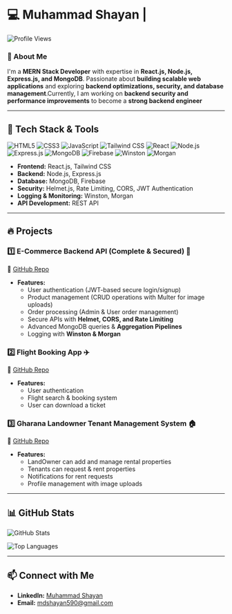 # 💻 Muhammad Shayan | 

![Profile Views](https://komarev.com/ghpvc/?username=shaya-141&label=Profile%20Views&color=0e75b6&style=flat)

### 👋 About Me
I'm a **MERN Stack Developer** with expertise in **React.js, Node.js, Express.js, and MongoDB**. Passionate about **building scalable web applications** and exploring **backend optimizations, security, and database management**.Currently, I am working on **backend security and performance improvements** to become a **strong backend engineer**

---

## 🚀 Tech Stack & Tools

![HTML5](https://img.shields.io/badge/HTML5-E34F26?style=for-the-badge&logo=html5&logoColor=white)
![CSS3](https://img.shields.io/badge/CSS3-1572B6?style=for-the-badge&logo=css3&logoColor=white)
![JavaScript](https://img.shields.io/badge/JavaScript-F7DF1E?style=for-the-badge&logo=javascript&logoColor=black)
![Tailwind CSS](https://img.shields.io/badge/Tailwind%20CSS-38B2AC?style=for-the-badge&logo=tailwind-css&logoColor=white)
![React](https://img.shields.io/badge/React-20232A?style=for-the-badge&logo=react&logoColor=61DAFB)
![Node.js](https://img.shields.io/badge/Node.js-339933?style=for-the-badge&logo=nodedotjs&logoColor=white)
![Express.js](https://img.shields.io/badge/Express.js-000000?style=for-the-badge&logo=express&logoColor=white) 
![MongoDB](https://img.shields.io/badge/MongoDB-47A248?style=for-the-badge&logo=mongodb&logoColor=white)
![Firebase](https://img.shields.io/badge/Firebase-FFCA28?style=for-the-badge&logo=firebase&logoColor=black) 
![Winston](https://img.shields.io/badge/Winston-000000?style=for-the-badge&logo=logstash&logoColor=white) 
![Morgan](https://img.shields.io/badge/Morgan-000000?style=for-the-badge&logo=logstash&logoColor=white)

- **Frontend:** React.js, Tailwind CSS
- **Backend:** Node.js, Express.js
- **Database:** MongoDB, Firebase
- **Security:** Helmet.js, Rate Limiting, CORS, JWT Authentication
- **Logging & Monitoring:** Winston, Morgan
- **API Development:** REST API


---

## 🔥 Projects

### 1️⃣ E-Commerce Backend API (Complete & Secured) 🛒
🔗 [GitHub Repo](https://github.com/shaya-141/Ecom-Backend-Master)

- **Features:**
  - User authentication (JWT-based secure login/signup)
  - Product management (CRUD operations with Multer for image uploads)
  - Order processing (Admin & User order management)
  - Secure APIs with **Helmet, CORS, and Rate Limiting**
  - Advanced MongoDB queries & **Aggregation Pipelines**
  - Logging with **Winston & Morgan**

### 2️⃣ Flight Booking App ✈️
🔗 [GitHub Repo](https://github.com/shaya-141/Flight-Booking-App)

- **Features:**
  - User authentication 
  - Flight search & booking system
  - User can download a ticket

### 3️⃣ Gharana Landowner Tenant Management System 🏠
🔗 [GitHub Repo](https://github.com/shaya-141/Rental-App)

- **Features:**
  - LandOwner can add and manage rental properties
  - Tenants can request & rent properties
  - Notifications for rent requests
  - Profile management with image uploads

---

## 📊 GitHub Stats

![GitHub Stats](https://github-readme-stats.vercel.app/api?username=shaya-141&show_icons=true&theme=radical)

![Top Languages](https://github-readme-stats.vercel.app/api/top-langs/?username=shaya-141&layout=compact&theme=radical)

---

## 📫 Connect with Me

- **LinkedIn:** [Muhammad Shayan](https://www.linkedin.com/in/muhammad-shayan-141/)
- **Email:** [mdshayan590@gmail.com](mdshayan590@gmail.com)





<!---
shaya-141/shaya-141 is a ✨ special ✨ repository because its `README.md` (this file) appears on your GitHub profile.
You can click the Preview link to take a look at your changes.
--->
